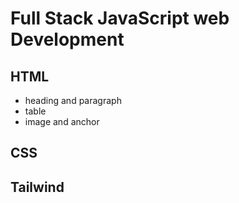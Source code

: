 # Full Stack JavaScript web Development

## HTML

- heading and paragraph
- table
- image and anchor

## CSS

## Tailwind
